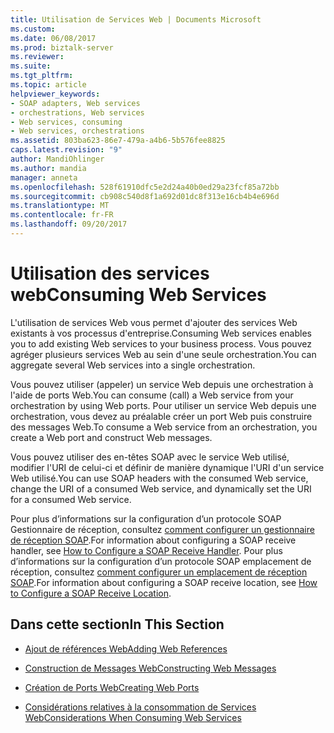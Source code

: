 ```yaml
---
title: Utilisation de Services Web | Documents Microsoft
ms.custom: 
ms.date: 06/08/2017
ms.prod: biztalk-server
ms.reviewer: 
ms.suite: 
ms.tgt_pltfrm: 
ms.topic: article
helpviewer_keywords:
- SOAP adapters, Web services
- orchestrations, Web services
- Web services, consuming
- Web services, orchestrations
ms.assetid: 803ba623-86e7-479a-a4b6-5b576fee8825
caps.latest.revision: "9"
author: MandiOhlinger
ms.author: mandia
manager: anneta
ms.openlocfilehash: 528f61910dfc5e2d24a40b0ed29a23fcf85a72bb
ms.sourcegitcommit: cb908c540d8f1a692d01dc8f313e16cb4b4e696d
ms.translationtype: MT
ms.contentlocale: fr-FR
ms.lasthandoff: 09/20/2017
---
```

# <a name="consuming-web-services"></a><span data-ttu-id="0c58d-102">Utilisation des services web</span><span class="sxs-lookup"><span data-stu-id="0c58d-102">Consuming Web Services</span></span>
<span data-ttu-id="0c58d-103">L'utilisation de services Web vous permet d'ajouter des services Web existants à vos processus d'entreprise.</span><span class="sxs-lookup"><span data-stu-id="0c58d-103">Consuming Web services enables you to add existing Web services to your business process.</span></span> <span data-ttu-id="0c58d-104">Vous pouvez agréger plusieurs services Web au sein d'une seule orchestration.</span><span class="sxs-lookup"><span data-stu-id="0c58d-104">You can aggregate several Web services into a single orchestration.</span></span>  
  
 <span data-ttu-id="0c58d-105">Vous pouvez utiliser (appeler) un service Web depuis une orchestration à l'aide de ports Web.</span><span class="sxs-lookup"><span data-stu-id="0c58d-105">You can consume (call) a Web service from your orchestration by using Web ports.</span></span> <span data-ttu-id="0c58d-106">Pour utiliser un service Web depuis une orchestration, vous devez au préalable créer un port Web puis construire des messages Web.</span><span class="sxs-lookup"><span data-stu-id="0c58d-106">To consume a Web service from an orchestration, you create a Web port and construct Web messages.</span></span>  
  
 <span data-ttu-id="0c58d-107">Vous pouvez utiliser des en-têtes SOAP avec le service Web utilisé, modifier l'URI de celui-ci et définir de manière dynamique l'URI d'un service Web utilisé.</span><span class="sxs-lookup"><span data-stu-id="0c58d-107">You can use SOAP headers with the consumed Web service, change the URI of a consumed Web service, and dynamically set the URI for a consumed Web service.</span></span>  
  
 <span data-ttu-id="0c58d-108">Pour plus d’informations sur la configuration d’un protocole SOAP Gestionnaire de réception, consultez [comment configurer un gestionnaire de réception SOAP](../core/how-to-configure-a-soap-receive-handler.md).</span><span class="sxs-lookup"><span data-stu-id="0c58d-108">For information about configuring a SOAP receive handler, see [How to Configure a SOAP Receive Handler](../core/how-to-configure-a-soap-receive-handler.md).</span></span> <span data-ttu-id="0c58d-109">Pour plus d’informations sur la configuration d’un protocole SOAP emplacement de réception, consultez [comment configurer un emplacement de réception SOAP](../core/how-to-configure-a-soap-receive-location.md).</span><span class="sxs-lookup"><span data-stu-id="0c58d-109">For information about configuring a SOAP receive location, see [How to Configure a SOAP Receive Location](../core/how-to-configure-a-soap-receive-location.md).</span></span>  
  
## <a name="in-this-section"></a><span data-ttu-id="0c58d-110">Dans cette section</span><span class="sxs-lookup"><span data-stu-id="0c58d-110">In This Section</span></span>  
  
-   [<span data-ttu-id="0c58d-111">Ajout de références Web</span><span class="sxs-lookup"><span data-stu-id="0c58d-111">Adding Web References</span></span>](../core/adding-web-references.md)  
  
-   [<span data-ttu-id="0c58d-112">Construction de Messages Web</span><span class="sxs-lookup"><span data-stu-id="0c58d-112">Constructing Web Messages</span></span>](../core/constructing-web-messages.md)  
  
-   [<span data-ttu-id="0c58d-113">Création de Ports Web</span><span class="sxs-lookup"><span data-stu-id="0c58d-113">Creating Web Ports</span></span>](../core/creating-web-ports.md)  
  
-   [<span data-ttu-id="0c58d-114">Considérations relatives à la consommation de Services Web</span><span class="sxs-lookup"><span data-stu-id="0c58d-114">Considerations When Consuming Web Services</span></span>](../core/considerations-when-consuming-web-services.md)